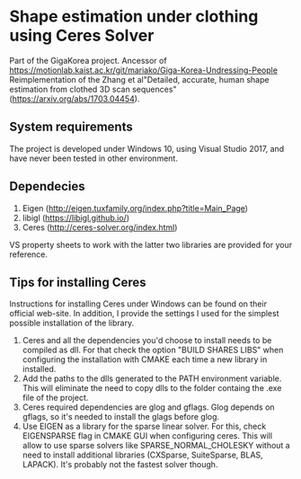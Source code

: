 # Shape estimation under clothing using Ceres Solver
Part of the GigaKorea project. 
Ancessor of https://motionlab.kaist.ac.kr/git/mariako/Giga-Korea-Undressing-People
Reimplementation of the Zhang et al"Detailed, accurate, human shape estimation from clothed 3D scan sequences" (https://arxiv.org/abs/1703.04454).

## System requirements
The project is developed under Windows 10, using Visual Studio 2017, and have never been tested in other environment.

## Dependecies
1. Eigen (http://eigen.tuxfamily.org/index.php?title=Main_Page)
1. libigl (https://libigl.github.io/)
1. Ceres (http://ceres-solver.org/index.html)

VS property sheets to work with the latter two libraries are provided for your reference.

## Tips for installing Ceres
Instructions for installing Ceres under Windows can be found on their official web-site. 
In addition, I provide the settings I used for the simplest possible installation of the library. 
1. Ceres and all the dependencies you'd choose to install needs to be compiled as dll. For that check the option "BUILD SHARES LIBS" when configuring the installation with CMAKE each time a new library in installed. 
1. Add the paths to the dlls generated to the PATH environment variable. This will eliminate the need to copy dlls to the folder containg the .exe file of the project.
1. Ceres required dependencies are glog and gflags. Glog depends on gflags, so it's needed to install the glags before glog.
1. Use EIGEN as a library for the sparse linear solver. For this, check EIGENSPARSE flag in CMAKE GUI when configuring ceres. This will allow to use sparse solvers like SPARSE_NORMAL_CHOLESKY without a need to install additional libraries (CXSparse, SuiteSparse, BLAS, LAPACK). It's probably not the fastest solver though. 